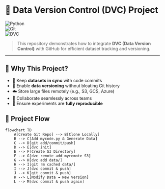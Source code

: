# 🚀 Data Version Control (DVC) Project  

![Python](https://img.shields.io/badge/Python-3.8%2B-blue)  
![Git](https://img.shields.io/badge/Git-Enabled-orange)  
![DVC](https://img.shields.io/badge/DVC-Integrated-green)  

> This repository demonstrates how to integrate **DVC (Data Version Control)** with GitHub for efficient dataset tracking and versioning.  

---


## 🎯 Why This Project?

- 🔄 Keep **datasets in sync** with code commits  
- 📂 Enable **data versioning** without bloating Git history  
- ☁️ Store large files remotely (e.g., S3, GCS, Azure)  
- 🤝 Collaborate seamlessly across teams  
- 🧪 Ensure experiments are **fully reproducible**  

## 📂 Project Flow  

```mermaid
flowchart TD
    A[Create Git Repo] --> B[Clone Locally]
    B --> C[Add mycode.py & Generate Data]
    C --> D[git add/commit/push]
    D --> E[dvc init]
    E --> F[Create S3 Directory]
    F --> G[dvc remote add myremote S3]
    G --> H[dvc add data/]
    H --> I[git rm cached data/]
    I --> J[dvc commit & push]
    J --> K[git commit & push]
    K --> L[Modify Data → New Version]
    L --> M[dvc commit & push again]



